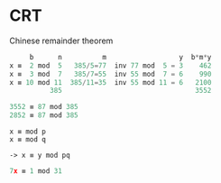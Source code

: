 # CRT

Chinese remainder theorem

```python
     b      n          m                  y  b*m*y
x ≡  2 mod  5   385/5=77  inv 77 mod  5 = 3    462
x ≡  3 mod  7   385/7=55  inv 55 mod  7 = 6    990
x ≡ 10 mod 11  385/11=35  inv 55 mod 11 = 6   2100
          385                                 3552

3552 ≡ 87 mod 385
2852 ≡ 87 mod 385
```

```
x ≡ mod p
x ≡ mod q

-> x ≡ y mod pq
```

```python
7x ≡ 1 mod 31
```
